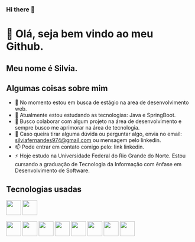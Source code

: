 ### Hi there 👋

# 👋 Olá, seja bem vindo ao meu Github.
## Meu nome é Silvia.

## Algumas coisas sobre mim

- 🔭 No momento estou em busca de estágio na area de desenvolvimento web.
- 🌱 Atualmente estou estudando as tecnologias: Java e SpringBoot.
- 👯 Busco colaborar com algum projeto na área de desenvolvimento e sempre busco me aprimorar na área de tecnologia.
- 💬 Caso queira tirar alguma dúvida ou perguntar algo, envia no email: silviafernandes974@gmail.com ou mensagem pelo linkedin.
- 📫 Pode entrar em contato comigo pelo: link linkedin.
- ⚡ Hoje estudo na Universidade Federal do Rio Grande do Norte. Estou cursando a graduação de Tecnologia da Informação com ênfase em Desenvolvimento de Software.


## Tecnologias usadas

 <img src="https://cdn.jsdelivr.net/gh/devicons/devicon/icons/java/java-original-wordmark.svg" width="40" height="40" /> <img src="https://cdn.jsdelivr.net/gh/devicons/devicon/icons/spring/spring-original-wordmark.svg" width="40" height="40" />
 
 
 
 <img src="https://cdn.jsdelivr.net/gh/devicons/devicon/icons/javascript/javascript-original.svg" width="40" height="40"  />
 
 <img src="https://cdn.jsdelivr.net/gh/devicons/devicon/icons/cplusplus/cplusplus-original.svg" width="40" height="40" />
 
 <img src="https://cdn.jsdelivr.net/gh/devicons/devicon/icons/mysql/mysql-original-wordmark.svg" width="40" height="40"  />
 
 <img src="https://cdn.jsdelivr.net/gh/devicons/devicon/icons/linux/linux-original.svg" width="40" height="40"  />
  
 <img src="https://cdn.jsdelivr.net/gh/devicons/devicon/icons/html5/html5-original-wordmark.svg" width="40" height="40" />
 
 <img src="https://cdn.jsdelivr.net/gh/devicons/devicon/icons/css3/css3-original-wordmark.svg" width="40" height="40" />  
            
 <img src="https://cdn.jsdelivr.net/gh/devicons/devicon/icons/arduino/arduino-original-wordmark.svg" width="40" height="40" />
          
 <img src="https://cdn.jsdelivr.net/gh/devicons/devicon/icons/git/git-original-wordmark.svg" width="40" height="40"  />
          
          
            
          
            
            
            

          
          
           
          
          
